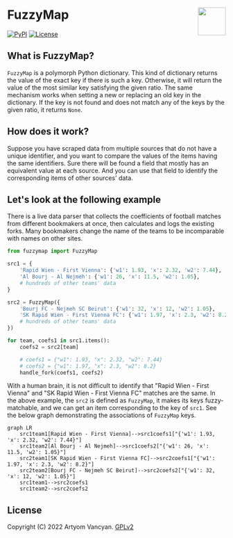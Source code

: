 # FuzzyMap <img src="https://github.com/pysnippet.png" align="right" height="64" />

[![PyPI](https://img.shields.io/pypi/v/fuzzymap.svg)](https://pypi.org/project/fuzzymap/)
[![License](https://img.shields.io/pypi/l/fuzzymap.svg)](https://github.com/pysnippet/fuzzymap/blob/master/LICENSE)

## What is FuzzyMap?

`FuzzyMap` is a polymorph Python dictionary. This kind of dictionary returns the value of the exact key if there is such
a key. Otherwise, it will return the value of the most similar key satisfying the given ratio. The same mechanism works
when setting a new or replacing an old key in the dictionary. If the key is not found and does not match any of the keys
by the given ratio, it returns `None`.

## How does it work?

Suppose you have scraped data from multiple sources that do not have a unique identifier, and you want to compare the
values of the items having the same identifiers. Sure there will be found a field that mostly has an equivalent value
at each source. And you can use that field to identify the corresponding items of other sources' data.

## Let's look at the following example

There is a live data parser that collects the coefficients of football matches from different bookmakers at once, then
calculates and logs the existing forks. Many bookmakers change the name of the teams to be incomparable with names on
other sites.

```python
from fuzzymap import FuzzyMap

src1 = {
    'Rapid Wien - First Vienna': {'w1': 1.93, 'x': 2.32, 'w2': 7.44},
    'Al Bourj - Al Nejmeh': {'w1': 26, 'x': 11.5, 'w2': 1.05},
    # hundreds of other teams' data
}

src2 = FuzzyMap({
    'Bourj FC - Nejmeh SC Beirut': {'w1': 32, 'x': 12, 'w2': 1.05},
    'SK Rapid Wien - First Vienna FC': {'w1': 1.97, 'x': 2.3, 'w2': 8.2},
    # hundreds of other teams' data
})

for team, coefs1 in src1.items():
    coefs2 = src2[team]

    # coefs1 = {"w1": 1.93, "x": 2.32, "w2": 7.44}
    # coefs2 = {"w1": 1.97, "x": 2.3, "w2": 8.2}
    handle_fork(coefs1, coefs2)
```

With a human brain, it is not difficult to identify that "Rapid Wien - First Vienna" and "SK Rapid Wien - First Vienna
FC" matches are the same. In the above example, the `src2` is defined as `FuzzyMap`, it makes its keys fuzzy-matchable,
and we can get an item corresponding to the key of `src1`. See the below graph demonstrating the associations of
`FuzzyMap` keys.

```mermaid
graph LR
    src1team1[Rapid Wien - First Vienna]-->src1coefs1["{'w1': 1.93, 'x': 2.32, 'w2': 7.44}"]
    src1team2[Al Bourj - Al Nejmeh]-->src1coefs2["{'w1': 26, 'x': 11.5, 'w2': 1.05}"]
    src2team1[SK Rapid Wien - First Vienna FC]-->src2coefs1["{'w1': 1.97, 'x': 2.3, 'w2': 8.2}"]
    src2team2[Bourj FC - Nejmeh SC Beirut]-->src2coefs2["{'w1': 32, 'x': 12, 'w2': 1.05}"]
    src1team1-->src2coefs1
    src1team2-->src2coefs2
```

## License

Copyright (C) 2022 Artyom Vancyan. [GPLv2](LICENSE)
